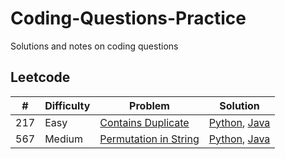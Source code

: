 # Coding-Questions-Practice
Solutions and notes on coding questions

## Leetcode
|  # | Difficulty | Problem                                                                                      | Solution                                                          |
| -- | ---------- | -------------------------------------------------------------------------------------------- | ----------------------------------------------------------------- |
|217|Easy| [Contains Duplicate](https://leetcode.com/problems/contains-duplicate/description/)| [Python](LeetCode/217-Contains.Duplicate/solution.py), [Java](LeetCode/217-Contains.Duplicate/solution.java)|
|567|Medium| [Permutation in String](https://leetcode.com/problems/permutation-in-string/)| [Python](LeetCode/567-Permutation.In.String/solution.py), [Java](LeetCode/567-Permutation.In.String/solution.java)|
